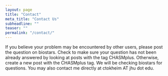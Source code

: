 ```yaml
---
layout: page
title: "Contact"
meta_title: "Contact Us"
subheadline: ""
teaser: ""
permalink: "/contact/"
---
```


If you believe your problem may be encountered by other users, please post the question on biostars. Check to make sure your question has not been already answered by looking at posts with the tag CHASMplus. Otherwise, create a new post with the CHASMplus tag. We will be checking biostars for questions. You may also contact me directly at ctokheim AT jhu dot edu.
